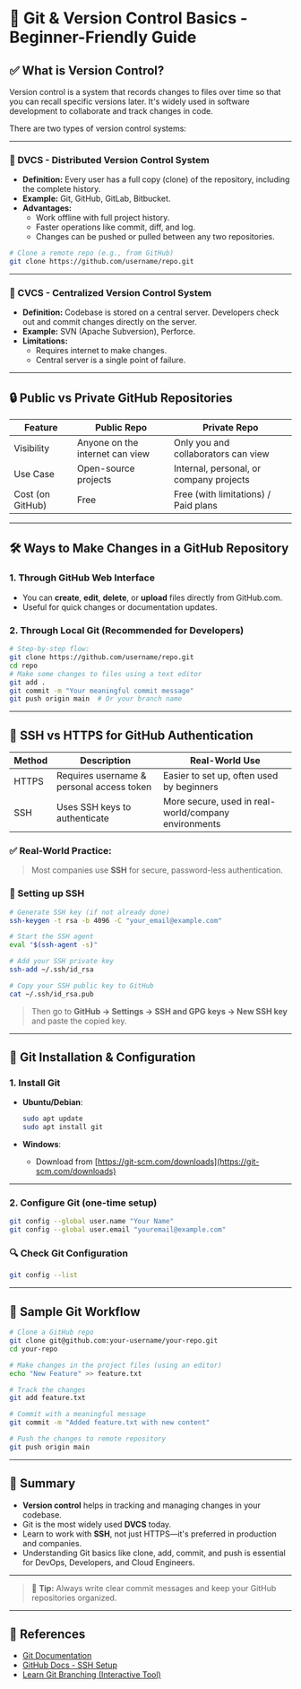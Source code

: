 # 📘 Git & Version Control Basics - Beginner-Friendly Guide

## ✅ What is Version Control?

Version control is a system that records changes to files over time so that you can recall specific versions later. It's widely used in software development to collaborate and track changes in code.

There are two types of version control systems:

---

### 🔁 DVCS - Distributed Version Control System

- **Definition:** Every user has a full copy (clone) of the repository, including the complete history.
- **Example:** Git, GitHub, GitLab, Bitbucket.
- **Advantages:**
  - Work offline with full project history.
  - Faster operations like commit, diff, and log.
  - Changes can be pushed or pulled between any two repositories.

```bash
# Clone a remote repo (e.g., from GitHub)
git clone https://github.com/username/repo.git
```

---

### 🧭 CVCS - Centralized Version Control System

- **Definition:** Codebase is stored on a central server. Developers check out and commit changes directly on the server.
- **Example:** SVN (Apache Subversion), Perforce.
- **Limitations:**
  - Requires internet to make changes.
  - Central server is a single point of failure.

---

## 🔒 Public vs Private GitHub Repositories

| Feature            | Public Repo                      | Private Repo                     |
|--------------------|----------------------------------|----------------------------------|
| Visibility         | Anyone on the internet can view  | Only you and collaborators can view |
| Use Case           | Open-source projects             | Internal, personal, or company projects |
| Cost (on GitHub)   | Free                             | Free (with limitations) / Paid plans |

---

## 🛠️ Ways to Make Changes in a GitHub Repository

### 1. Through GitHub Web Interface
- You can **create**, **edit**, **delete**, or **upload** files directly from GitHub.com.
- Useful for quick changes or documentation updates.

### 2. Through Local Git (Recommended for Developers)
```bash
# Step-by-step flow:
git clone https://github.com/username/repo.git
cd repo
# Make some changes to files using a text editor
git add .
git commit -m "Your meaningful commit message"
git push origin main  # Or your branch name
```

---

## 🔐 SSH vs HTTPS for GitHub Authentication

| Method  | Description                                     | Real-World Use |
|---------|-------------------------------------------------|----------------|
| HTTPS   | Requires username & personal access token       | Easier to set up, often used by beginners |
| SSH     | Uses SSH keys to authenticate                   | More secure, used in real-world/company environments |

### ✅ Real-World Practice:
> Most companies use **SSH** for secure, password-less authentication.

### 🔧 Setting up SSH

```bash
# Generate SSH key (if not already done)
ssh-keygen -t rsa -b 4096 -C "your_email@example.com"

# Start the SSH agent
eval "$(ssh-agent -s)"

# Add your SSH private key
ssh-add ~/.ssh/id_rsa

# Copy your SSH public key to GitHub
cat ~/.ssh/id_rsa.pub
```

> Then go to **GitHub → Settings → SSH and GPG keys → New SSH key** and paste the copied key.

---

## 🧰 Git Installation & Configuration

### 1. Install Git

- **Ubuntu/Debian**:
  ```bash
  sudo apt update
  sudo apt install git
  ```

- **Windows**:
  - Download from [https://git-scm.com/downloads](https://git-scm.com/downloads)

---

### 2. Configure Git (one-time setup)

```bash
git config --global user.name "Your Name"
git config --global user.email "youremail@example.com"
```

### 🔍 Check Git Configuration

```bash
git config --list
```

---

## 🚀 Sample Git Workflow

```bash
# Clone a GitHub repo
git clone git@github.com:your-username/your-repo.git
cd your-repo

# Make changes in the project files (using an editor)
echo "New Feature" >> feature.txt

# Track the changes
git add feature.txt

# Commit with a meaningful message
git commit -m "Added feature.txt with new content"

# Push the changes to remote repository
git push origin main
```

---

## 🎯 Summary

- **Version control** helps in tracking and managing changes in your codebase.
- Git is the most widely used **DVCS** today.
- Learn to work with **SSH**, not just HTTPS—it's preferred in production and companies.
- Understanding Git basics like clone, add, commit, and push is essential for DevOps, Developers, and Cloud Engineers.

---

> 📝 **Tip:** Always write clear commit messages and keep your GitHub repositories organized.

---

## 📎 References

- [Git Documentation](https://git-scm.com/doc)
- [GitHub Docs - SSH Setup](https://docs.github.com/en/authentication/connecting-to-github-with-ssh)
- [Learn Git Branching (Interactive Tool)](https://learngitbranching.js.org)
